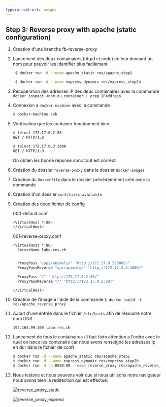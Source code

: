 ```yaml
---
typora-root-url: images
---
```


## Step 3: Reverse proxy with apache (static configuration)

1. Creation d'une branche fb-reverse-proxy

2. Lancement des deux containaires (httpd et node) en leur donnant un nom pour pouvoir les identifier plus facilement.

   ```bash
    $ docker run -d --name apache_static res/apache_step1
   ```

   ```bash
    $ docker run -d --name express_dynamic res/express_step2b
   ```

3. Récuperation des adresses IP des deuc containaires avec la commande `docker inspect <nom_du_container | grep IPAddress`

4. Connexion a `docker-machine` avec la commande 

   ```bash
   $ docker-machine ssh
   ```

5. Vérification que les container fonctionnent bien. 

   ```bash
   $ telnet 172.17.0.2 80
   GET / HTTP/1.0
   ```

   ```bash
   $ telnet 172.17.0.3 3000
   GET / HTTP/1.0
   ```

   On obtien les bonne réponse donc tout est correct.

6. Création du dossier `reverse-proxy` dans le dossier `docker-images`

7. Creation du `Dockerfile` dans le dossier précédemment créé avec la commande

8. Creation d'un dossier `conf/sites-available`

9. Création des deux fichier de config

   000-default.conf

   ```bash
   <VirtualHost *:80>
   </VirtualHost>
   ```

   001-reverse-proxy.conf

   ```bash
   <VirtualHost *:80>
     ServerName labo.res.ch
   
   
     ProxyPass "/api/animals/" "http://172.17.0.3:3000/"
     ProxyPassReverse "api/animals/" "http://172.17.0.3:3000/"
   
     ProxyPass "/" "http://172.17.0.2:80/"
     ProxyPassReverse "/" "http://172.17.0.2:80/"
   
   </VirtualHost>
   ```

10. Création de l'image a l'aide de la commande `$ docker build -t res/apache_reverse_proxy .`

11. AJout d'une entrée dans le fichier `/etc/hosts` afin de résoudre notre nom DNS

    `192.168.99.100	labo.res.ch`

12. Lancement de tous le containaires (il faut faire attention a l'ordre avec le quel on lance les contenaire car nous avons renseigné les adresses ip en dur dans le fichier de conf)

    ```bash
    $ docker run -d --name apache_static res/apache_step1
    $ docker run -d --name express_dynamic res/express_step2b
    $ docker run -d -p 8080:80 --name reverse_proxy res/apache_reverse_proxy
    ```

13. Nous testons et nous pouvons voir que si nous utilisons notre navigateur nous avons bien la redirection qui est effectué:

    ![reverse_proxy_static](/reverse_proxy_static.png)

    

    ![reverse_proxy_express](/reverse_proxy_express.png)

